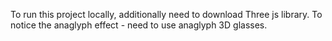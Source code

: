 To run this project locally, additionally need to download Three js library.
To notice the anaglyph effect - need to use anaglyph 3D glasses.